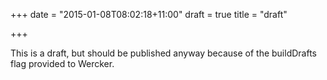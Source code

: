 +++
date = "2015-01-08T08:02:18+11:00"
draft = true
title = "draft"

+++

This is a draft, but should be published anyway because of the buildDrafts flag provided to Wercker.